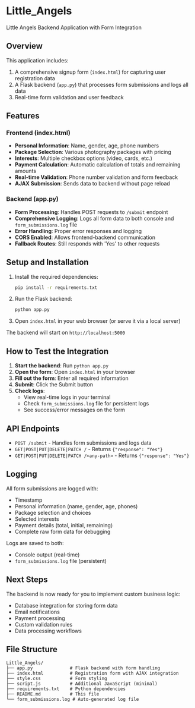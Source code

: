 # Little_Angels
Little Angels Backend Application with Form Integration

## Overview

This application includes:
1. A comprehensive signup form (`index.html`) for capturing user registration data
2. A Flask backend (`app.py`) that processes form submissions and logs all data
3. Real-time form validation and user feedback

## Features

### Frontend (index.html)
- **Personal Information**: Name, gender, age, phone numbers
- **Package Selection**: Various photography packages with pricing
- **Interests**: Multiple checkbox options (video, cards, etc.)
- **Payment Calculation**: Automatic calculation of totals and remaining amounts
- **Real-time Validation**: Phone number validation and form feedback
- **AJAX Submission**: Sends data to backend without page reload

### Backend (app.py)
- **Form Processing**: Handles POST requests to `/submit` endpoint
- **Comprehensive Logging**: Logs all form data to both console and `form_submissions.log` file
- **Error Handling**: Proper error responses and logging
- **CORS Enabled**: Allows frontend-backend communication
- **Fallback Routes**: Still responds with 'Yes' to other requests

## Setup and Installation

1. Install the required dependencies:
   ```bash
   pip install -r requirements.txt
   ```

2. Run the Flask backend:
   ```bash
   python app.py
   ```

3. Open `index.html` in your web browser (or serve it via a local server)

The backend will start on `http://localhost:5000`

## How to Test the Integration

1. **Start the backend**: Run `python app.py`
2. **Open the form**: Open `index.html` in your browser
3. **Fill out the form**: Enter all required information
4. **Submit**: Click the Submit button
5. **Check logs**: 
   - View real-time logs in your terminal
   - Check `form_submissions.log` file for persistent logs
   - See success/error messages on the form

## API Endpoints

- `POST /submit` - Handles form submissions and logs data
- `GET|POST|PUT|DELETE|PATCH /` - Returns `{"response": "Yes"}`
- `GET|POST|PUT|DELETE|PATCH /<any-path>` - Returns `{"response": "Yes"}`

## Logging

All form submissions are logged with:
- Timestamp
- Personal information (name, gender, age, phones)
- Package selection and choices
- Selected interests
- Payment details (total, initial, remaining)
- Complete raw form data for debugging

Logs are saved to both:
- Console output (real-time)
- `form_submissions.log` file (persistent)

## Next Steps

The backend is now ready for you to implement custom business logic:
- Database integration for storing form data
- Email notifications
- Payment processing
- Custom validation rules
- Data processing workflows

## File Structure
```
Little_Angels/
├── app.py              # Flask backend with form handling
├── index.html          # Registration form with AJAX integration
├── style.css           # Form styling
├── script.js           # Additional JavaScript (minimal)
├── requirements.txt    # Python dependencies
├── README.md           # This file
└── form_submissions.log # Auto-generated log file
``` 
